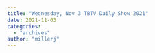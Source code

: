 ```yaml
---
title: "Wednesday, Nov 3 TBTV Daily Show 2021"
date: 2021-11-03
categories: 
  - "archives"
author: "millerj"
---
```




